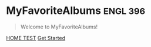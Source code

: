 <!-- _coverpage.md -->

# MyFavoriteAlbums <small>ENGL 396</small>

> Welcome to MyFavoriteAlbums!

[HOME TEST](#home-page)
[Get Started](README.md)

